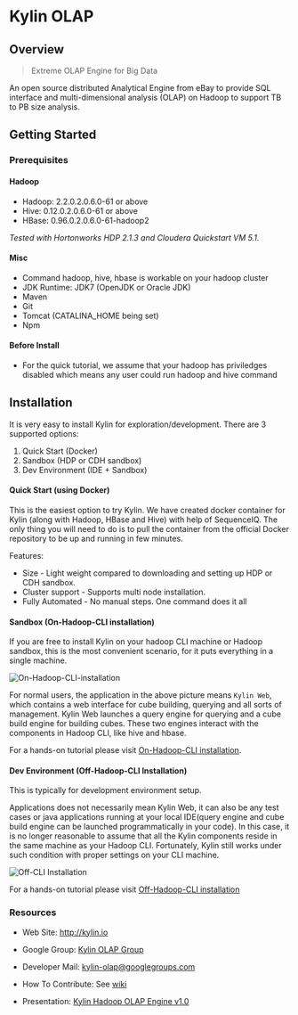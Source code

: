 Kylin OLAP
===========


Overview
------------
> Extreme OLAP Engine for Big Data

An open source distributed Analytical Engine from eBay to provide SQL interface and multi-dimensional analysis (OLAP) on Hadoop to support TB to PB size analysis.


Getting Started 
---------------

### Prerequisites ###

#### Hadoop ####
- Hadoop: 2.2.0.2.0.6.0-61 or above
- Hive: 0.12.0.2.0.6.0-61 or above
- HBase: 0.96.0.2.0.6.0-61-hadoop2


_Tested with Hortonworks HDP 2.1.3 and Cloudera Quickstart VM 5.1._

#### Misc ####
- Command hadoop, hive, hbase is workable on your hadoop cluster
- JDK Runtime: JDK7 (OpenJDK or Oracle JDK)
- Maven
- Git
- Tomcat (CATALINA_HOME being set)
- Npm

#### Before Install ####
- For the quick tutorial, we assume that your hadoop has priviledges disabled which means any user could run hadoop and hive command


Installation 
------------
It is very easy to install Kylin for exploration/development. There are 3 supported options:

1. Quick Start (Docker)
2. Sandbox     (HDP or CDH sandbox)
3. Dev Environment (IDE + Sandbox)

#### Quick Start (using Docker) ####
This is the easiest option to try Kylin. We have created docker container for Kylin (along with Hadoop, HBase and Hive) with help of SequenceIQ.  The only thing you will need to do is to pull the container from the official Docker repository to be up and running in few minutes. 

Features:

- Size            - Light weight compared to downloading and setting up HDP or CDH sandbox.
- Cluster support - Supports multi node installation. 
- Fully Automated - No manual steps. One command does it all 

#### Sandbox (On-Hadoop-CLI installation) ####

If you are free to install Kylin on your hadoop CLI machine or Hadoop sandbox, this is the most convenient scenario, for it puts everything in a single machine.



![On-Hadoop-CLI-installation](https://github.com/KylinOLAP/kylinolap.github.io/blob/master/docs/installation/Picture1.png)

For normal users, the application in the above picture means `Kylin Web`, which contains a web interface for cube building, querying and all sorts of management. Kylin Web launches a query engine for querying and a cube build engine for building cubes. These two engines interact with the components in Hadoop CLI, like hive and hbase.

For a hands-on tutorial please visit [On-Hadoop-CLI installation](https://github.com/KylinOLAP/Kylin/wiki/On-Hadoop-CLI-installation).

#### Dev Environment (Off-Hadoop-CLI Installation) ####

This is typically for development environment setup.

Applications does not necessarily mean Kylin Web, it can also be any test cases or java applications running at your local IDE(query engine and cube build engine can be launched programmatically in your code). In this case, it is no longer reasonable to assume that all the Kylin components reside in the same machine as your Hadoop CLI.  Fortunately, Kylin still works under such condition with proper settings on your CLI machine.

![Off-CLI Installation](https://github.com/KylinOLAP/kylinolap.github.io/blob/master/docs/installation/Picture2.png)

For a hands-on tutorial please visit [Off-Hadoop-CLI installation](https://github.com/KylinOLAP/Kylin/wiki/Off-Hadoop-CLI-Installation-(Dev-Env-Setup))


### Resources ###

* Web Site: <http://kylin.io>

* Google Group:  [Kylin OLAP Group](https://groups.google.com/forum/#!forum/kylin-olap)

* Developer Mail: <kylin-olap@googlegroups.com>

* How To Contribute: See [wiki](https://github.com/KylinOLAP/Kylin/wiki/How-to-Contribute)

* Presentation: [Kylin Hadoop OLAP Engine v1.0](https://github.com/KylinOLAP/Kylin/blob/master/docs/Kylin_Hadoop_OLAP_Engine_v1.0.pdf?raw=true)

